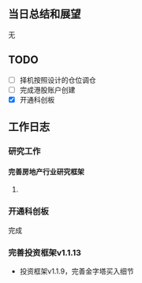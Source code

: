 ## 当日总结和展望

无

## TODO

- [ ] 择机按照设计的仓位调仓
- [ ] 完成港股账户创建
- [x] 开通科创板

## 工作日志

### 研究工作

#### 完善房地产行业研究框架

1. 

### 开通科创板

完成

### 完善投资框架v1.1.13

- 投资框架v1.1.9，完善金字塔买入细节

